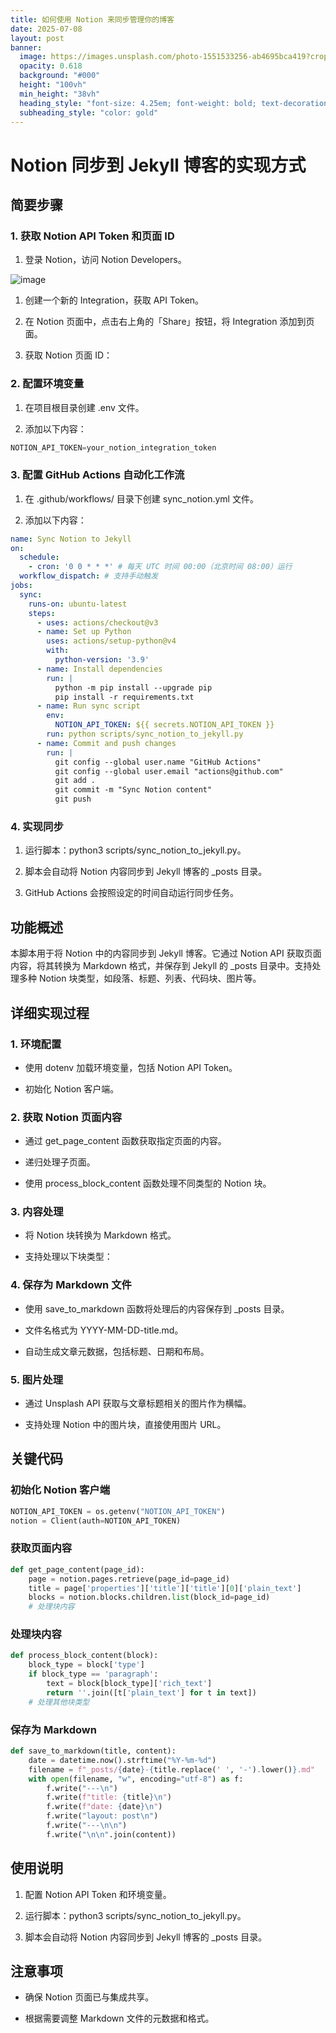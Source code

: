 ```yaml
---
title: 如何使用 Notion 来同步管理你的博客
date: 2025-07-08
layout: post
banner:
  image: https://images.unsplash.com/photo-1551533256-ab4695bca419?crop=entropy&cs=tinysrgb&fit=max&fm=jpg&ixid=M3w2OTIwMzJ8MHwxfHJhbmRvbXx8fHx8fHx8fDE3NTE5OTIxNTR8&ixlib=rb-4.1.0&q=80&w=1080
  opacity: 0.618
  background: "#000"
  height: "100vh"
  min_height: "38vh"
  heading_style: "font-size: 4.25em; font-weight: bold; text-decoration: underline"
  subheading_style: "color: gold"
---
```


# Notion 同步到 Jekyll 博客的实现方式

## 简要步骤

### 1. 获取 Notion API Token 和页面 ID

1. 登录 Notion，访问 Notion Developers。

![image](https://prod-files-secure.s3.us-west-2.amazonaws.com/a7a0cc5a-89b9-4cda-8686-1fba0ca52f40/d19c1afe-dea5-4312-9333-786b0ba83054/image.png?X-Amz-Algorithm=AWS4-HMAC-SHA256&X-Amz-Content-Sha256=UNSIGNED-PAYLOAD&X-Amz-Credential=ASIAZI2LB466RRLTKP4W%2F20250708%2Fus-west-2%2Fs3%2Faws4_request&X-Amz-Date=20250708T162913Z&X-Amz-Expires=3600&X-Amz-Security-Token=IQoJb3JpZ2luX2VjEIj%2F%2F%2F%2F%2F%2F%2F%2F%2F%2FwEaCXVzLXdlc3QtMiJGMEQCIC%2B%2BJ3VDbL9YXGqrcCrnKQmVRKjLQX%2Fj0UvXzE6V0NgtAiAaHmwT6RxMFgiETYqt2XlP5THRrX5tgf6JtL81Go5DuSqIBAiR%2F%2F%2F%2F%2F%2F%2F%2F%2F%2F8BEAAaDDYzNzQyMzE4MzgwNSIMaImrcLs1T750ByB3KtwDoR18JfJ981jseIVhexFvyiHcKeJtwVtiHnG2i5es5qovrbUg%2Fz%2BrRYCqkqBuq4JD%2BgOKWUKn2JRB8BCf1sARQVv%2BA%2BRt8heT%2Bp3IqptJfONsgMxkzog3pEEHflGIieMh94%2Fjq33qIMKzyF4FiuBGHF9VhTTySKX0m83PALTeEMx0RS9wO9RQo%2B1t73xiAg7eBTUSaegHm1AK3%2BvfO64wZEn%2B%2F1Fa8JO0HLruW4lLizlZdYIpclR2A2z%2FntPnCeaGqZqgEwgyVkG67j2iygaJmP%2FLIE5wHL%2FyWMNg4vRkk%2BYq0JCfcXeOx38FvZYqJBefW8m%2BFlSBDdZqggWcjbYI79yHY7POhUazMB89fYbuIPEHCil7lpHEHxoqtdR6ovvF42HjDcqy99APSWsiZq17CJPXru9CM0G7i4idNP1xX7kLQfDOot1pH%2FHQFMyZsGUpOq1AO9eyuuYMWuZ0oMjNvW32Gyr15IaE6T2hPc7%2Fs10EddGsm2QacTJZ0z7FbXE71j9GuBVm9%2BBWfrEaE2mKs22xeE%2B1VX1euFyRf1cf1enNyGPv7zzr8g3NHlLGY%2BazvpCjLz14By8%2BK7f%2FFkiGg%2F1a51bVMibxbBYYxrDsMNdB8tNfELYAnobZQgIw2%2F%2B0wwY6pgEhfRuauHLLV7BfiLDxziO7TEF1S7ljQwcO%2BR0HiIvta0mhEtWMxU6WUf26OL0PRsdiCsTtQIx9krFr%2FZaHjuUYOIL1DEy00cLx%2BVoj9ImJ6eXSED6mVneOWQCFgNJwKZMfmUsghvdNIXLCekLLFNL27hajNn5%2Bdp9D6Q%2FNQLV9bSzqTZuY9Aal2r4mb0KGFPYHRB%2F2qNToQS73QFFLvGI%2BOrE71gwR&X-Amz-Signature=422fc897c7c0c845c96deef54db13c264186e1ca7e4ce706ec3ee7e0442036ea&X-Amz-SignedHeaders=host&x-amz-checksum-mode=ENABLED&x-id=GetObject)

1. 创建一个新的 Integration，获取 API Token。

1. 在 Notion 页面中，点击右上角的「Share」按钮，将 Integration 添加到页面。

1. 获取 Notion 页面 ID：


### 2. 配置环境变量

1. 在项目根目录创建 .env 文件。

1. 添加以下内容：

```javascript
NOTION_API_TOKEN=your_notion_integration_token
```

### 3. 配置 GitHub Actions 自动化工作流

1. 在 .github/workflows/ 目录下创建 sync_notion.yml 文件。

1. 添加以下内容：

```yaml
name: Sync Notion to Jekyll
on:
  schedule:
    - cron: '0 0 * * *' # 每天 UTC 时间 00:00（北京时间 08:00）运行
  workflow_dispatch: # 支持手动触发
jobs:
  sync:
    runs-on: ubuntu-latest
    steps:
      - uses: actions/checkout@v3
      - name: Set up Python
        uses: actions/setup-python@v4
        with:
          python-version: '3.9'
      - name: Install dependencies
        run: |
          python -m pip install --upgrade pip
          pip install -r requirements.txt
      - name: Run sync script
        env:
          NOTION_API_TOKEN: ${{ secrets.NOTION_API_TOKEN }}
        run: python scripts/sync_notion_to_jekyll.py
      - name: Commit and push changes
        run: |
          git config --global user.name "GitHub Actions"
          git config --global user.email "actions@github.com"
          git add .
          git commit -m "Sync Notion content"
          git push
```

### 4. 实现同步

1. 运行脚本：python3 scripts/sync_notion_to_jekyll.py。

1. 脚本会自动将 Notion 内容同步到 Jekyll 博客的 _posts 目录。

1. GitHub Actions 会按照设定的时间自动运行同步任务。

## 功能概述

本脚本用于将 Notion 中的内容同步到 Jekyll 博客。它通过 Notion API 获取页面内容，将其转换为 Markdown 格式，并保存到 Jekyll 的 _posts 目录中。支持处理多种 Notion 块类型，如段落、标题、列表、代码块、图片等。

## 详细实现过程

### 1. 环境配置

- 使用 dotenv 加载环境变量，包括 Notion API Token。

- 初始化 Notion 客户端。

### 2. 获取 Notion 页面内容

- 通过 get_page_content 函数获取指定页面的内容。

- 递归处理子页面。

- 使用 process_block_content 函数处理不同类型的 Notion 块。

### 3. 内容处理

- 将 Notion 块转换为 Markdown 格式。

- 支持处理以下块类型：


### 4. 保存为 Markdown 文件

- 使用 save_to_markdown 函数将处理后的内容保存到 _posts 目录。

- 文件名格式为 YYYY-MM-DD-title.md。

- 自动生成文章元数据，包括标题、日期和布局。

### 5. 图片处理

- 通过 Unsplash API 获取与文章标题相关的图片作为横幅。

- 支持处理 Notion 中的图片块，直接使用图片 URL。

## 关键代码

### 初始化 Notion 客户端

```python
NOTION_API_TOKEN = os.getenv("NOTION_API_TOKEN")
notion = Client(auth=NOTION_API_TOKEN)
```

### 获取页面内容

```python
def get_page_content(page_id):
    page = notion.pages.retrieve(page_id=page_id)
    title = page['properties']['title']['title'][0]['plain_text']
    blocks = notion.blocks.children.list(block_id=page_id)
    # 处理块内容
```

### 处理块内容

```python
def process_block_content(block):
    block_type = block['type']
    if block_type == 'paragraph':
        text = block[block_type]['rich_text']
        return ''.join([t['plain_text'] for t in text])
    # 处理其他块类型
```

### 保存为 Markdown

```python
def save_to_markdown(title, content):
    date = datetime.now().strftime("%Y-%m-%d")
    filename = f"_posts/{date}-{title.replace(' ', '-').lower()}.md"
    with open(filename, "w", encoding="utf-8") as f:
        f.write("---\n")
        f.write(f"title: {title}\n")
        f.write(f"date: {date}\n")
        f.write("layout: post\n")
        f.write("---\n\n")
        f.write("\n\n".join(content))
```

## 使用说明

1. 配置 Notion API Token 和环境变量。

1. 运行脚本：python3 scripts/sync_notion_to_jekyll.py。

1. 脚本会自动将 Notion 内容同步到 Jekyll 博客的 _posts 目录。

## 注意事项

- 确保 Notion 页面已与集成共享。

- 根据需要调整 Markdown 文件的元数据和格式。